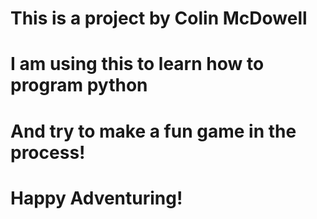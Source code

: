 # This is a project by Colin McDowell
# I am using this to learn how to program python
# And try to make a fun game in the process!

# Happy Adventuring!
